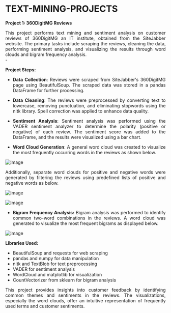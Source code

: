 # TEXT-MINING-PROJECTS

**Project 1: 360DigitMG Reviews**

<div align = "justify">
This project performs text mining and sentiment analysis on customer reviews of 360DigitMG an IT institute, obtained from the SiteJabber website. The primary tasks include scraping the reviews, cleaning the data, performing sentiment analysis, and visualizing the results through word clouds and bigram frequency analysis.
</div>
-

<div align = "justify">

**Project Steps:**

- **Data Collection**: Reviews were scraped from SiteJabber's 360DigitMG page using BeautifulSoup. The scraped data was stored in a pandas DataFrame for further processing.

- **Data Cleaning**: The reviews were preprocessed by converting text to lowercase, removing punctuation, and eliminating stopwords using the nltk library. Spell correction was applied to enhance data quality.

- **Sentiment Analysis**: Sentiment analysis was performed using the VADER sentiment analyzer to determine the polarity (positive or negative) of each review. The sentiment score was added to the DataFrame, and the results were visualized using a bar chart.

- **Word Cloud Generation**: A general word cloud was created to visualize the most frequently occurring words in the reviews as shown below.

![image](https://github.com/user-attachments/assets/e45ef176-5688-4db8-ab45-733c914f5d70)


Additionally, separate word clouds for positive and negative words were generated by filtering the reviews using predefined lists of positive and negative words as below.

![image](https://github.com/user-attachments/assets/e6acd511-66e6-470c-b450-114215499511)

![image](https://github.com/user-attachments/assets/272f6795-9e58-4377-85a1-d75ceb6cb426)


- **Bigram Frequency Analysis:**
Bigram analysis was performed to identify common two-word combinations in the reviews. A word cloud was generated to visualize the most frequent bigrams as displayed below.

![image](https://github.com/user-attachments/assets/6200959b-66e1-4430-b1be-4a7a53303d2e)
</div>

**Libraries Used:** 
- BeautifulSoup and requests for web scraping
- pandas and numpy for data manipulation
- nltk and TextBlob for text preprocessing
- VADER for sentiment analysis
- WordCloud and matplotlib for visualization
- CountVectorizer from sklearn for bigram analysis

<div align = "justify">This project provides insights into customer feedback by identifying common themes and sentiments in the reviews. The visualizations, especially the word clouds, offer an intuitive representation of frequently used terms and customer sentiments.</div>
